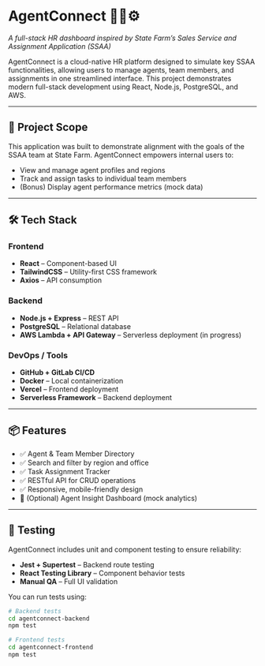 # AgentConnect 🧑‍💼⚙️

_A full-stack HR dashboard inspired by State Farm’s Sales Service and Assignment Application (SSAA)_

AgentConnect is a cloud-native HR platform designed to simulate key SSAA functionalities, allowing users to manage agents, team members, and assignments in one streamlined interface. This project demonstrates modern full-stack development using React, Node.js, PostgreSQL, and AWS.

---

## 🚀 Project Scope

This application was built to demonstrate alignment with the goals of the SSAA team at State Farm. AgentConnect empowers internal users to:
- View and manage agent profiles and regions
- Track and assign tasks to individual team members
- (Bonus) Display agent performance metrics (mock data)

---

## 🛠️ Tech Stack

### Frontend
- **React** – Component-based UI
- **TailwindCSS** – Utility-first CSS framework
- **Axios** – API consumption

### Backend
- **Node.js + Express** – REST API
- **PostgreSQL** – Relational database
- **AWS Lambda + API Gateway** – Serverless deployment (in progress)

### DevOps / Tools
- **GitHub + GitLab CI/CD**
- **Docker** – Local containerization
- **Vercel** – Frontend deployment
- **Serverless Framework** – Backend deployment

---

## 📦 Features

- ✅ Agent & Team Member Directory  
- ✅ Search and filter by region and office  
- ✅ Task Assignment Tracker  
- ✅ RESTful API for CRUD operations  
- ✅ Responsive, mobile-friendly design  
- 🔄 (Optional) Agent Insight Dashboard (mock analytics)

---

## 🧪 Testing

AgentConnect includes unit and component testing to ensure reliability:

- **Jest + Supertest** – Backend route testing
- **React Testing Library** – Component behavior tests
- **Manual QA** – Full UI validation

You can run tests using:

```bash
# Backend tests
cd agentconnect-backend
npm test

# Frontend tests
cd agentconnect-frontend
npm test
